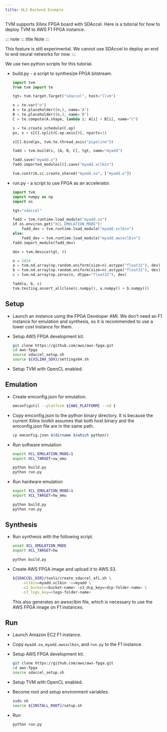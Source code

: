 ```yaml
---
title: HLS Backend Example
---
```


TVM supports Xilinx FPGA board with SDAccel. Here is a tutorial for how
to deploy TVM to AWS F1 FPGA instance.

::: note
::: title
Note
:::

This feature is still experimental. We cannot use SDAccel to deploy an
end to end neural networks for now.
:::

We use two python scripts for this tutorial.

-   build.py - a script to synthesize FPGA bitstream.

    ``` python
    import tvm
    from tvm import te

    tgt= tvm.target.Target("sdaccel", host="llvm")

    n = te.var("n")
    A = te.placeholder((n,), name='A')
    B = te.placeholder((n,), name='B')
    C = te.compute(A.shape, lambda i: A[i] + B[i], name="C")

    s = te.create_schedule(C.op)
    px, x = s[C].split(C.op.axis[0], nparts=1)

    s[C].bind(px, tvm.te.thread_axis("pipeline"))

    fadd = tvm.build(s, [A, B, C], tgt, name="myadd")

    fadd.save("myadd.o")
    fadd.imported_modules[0].save("myadd.xclbin")

    tvm.contrib.cc.create_shared("myadd.so", ["myadd.o"])
    ```

-   run.py - a script to use FPGA as an accelerator.

    ``` python
    import tvm
    import numpy as np
    import os

    tgt="sdaccel"

    fadd = tvm.runtime.load_module("myadd.so")
    if os.environ.get("XCL_EMULATION_MODE"):
        fadd_dev = tvm.runtime.load_module("myadd.xclbin")
    else:
        fadd_dev = tvm.runtime.load_module("myadd.awsxclbin")
    fadd.import_module(fadd_dev)

    dev = tvm.device(tgt, 0)

    n = 1024
    a = tvm.nd.array(np.random.uniform(size=n).astype("float32"), dev)
    b = tvm.nd.array(np.random.uniform(size=n).astype("float32"), dev)
    c = tvm.nd.array(np.zeros(n, dtype="float32"), dev)

    fadd(a, b, c)
    tvm.testing.assert_allclose(c.numpy(), a.numpy() + b.numpy())
    ```

## Setup

-   Launch an instance using the FPGA Developer AMI. We don\'t need an
    F1 instance for emulation and synthesis, so it is recommended to use
    a lower cost instance for them.

-   Setup AWS FPGA development kit.

    ``` bash
    git clone https://github.com/aws/aws-fpga.git
    cd aws-fpga
    source sdaccel_setup.sh
    source ${XILINX_SDX}/settings64.sh
    ```

-   Setup TVM with OpenCL enabled.

## Emulation

-   Create emconfig.json for emulation.

    ``` bash
    emconfigutil --platform ${AWS_PLATFORM} --nd 1
    ```

-   Copy emconfig.json to the python binary directory. It is because the
    current Xilinx toolkit assumes that both host binary and the
    emconfig.json file are in the same path.

    ``` bash
    cp emconfig.json $(dirname $(which python))
    ```

-   Run software emulation

    ``` bash
    export XCL_EMULATION_MODE=1
    export XCL_TARGET=sw_emu

    python build.py
    python run.py
    ```

-   Run hardware emulation

    ``` bash
    export XCL_EMULATION_MODE=1
    export XCL_TARGET=hw_emu

    python build.py
    python run.py
    ```

## Synthesis

-   Run synthesis with the following script.

    ``` bash
    unset XCL_EMULATION_MODE
    export XCL_TARGET=hw

    python build.py
    ```

-   Create AWS FPGA image and upload it to AWS S3.

    ``` bash
    ${SDACCEL_DIR}/tools/create_sdaccel_afi.sh \
        -xclbin=myadd.xclbin -o=myadd \
        -s3_bucket=<bucket-name> -s3_dcp_key=<dcp-folder-name> \
        -s3_logs_key=<logs-folder-name>
    ```

    This also generates an awsxclbin file, which is necessary to use the
    AWS FPGA image on F1 instances.

## Run

-   Launch Amazon EC2 F1 instance.

-   Copy `myadd.so`, `myadd.awsxclbin`, and `run.py` to the F1 instance.

-   Setup AWS FPGA development kit.

    ``` bash
    git clone https://github.com/aws/aws-fpga.git
    cd aws-fpga
    source sdaccel_setup.sh
    ```

-   Setup TVM with OpenCL enabled.

-   Become root and setup environment variables.

    ``` bash
    sudo sh
    source ${INSTALL_ROOT}/setup.sh
    ```

-   Run

    ``` bash
    python run.py
    ```
